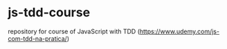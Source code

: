 # js-tdd-course
repository for course of JavaScript with TDD (https://www.udemy.com/js-com-tdd-na-pratica/)
